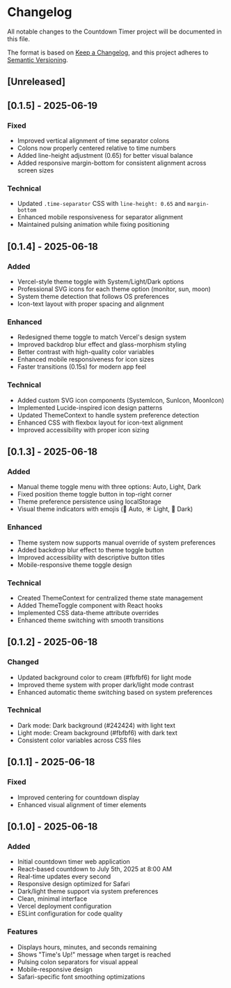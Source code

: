 # Changelog

All notable changes to the Countdown Timer project will be documented in this file.

The format is based on [Keep a Changelog](https://keepachangelog.com/en/1.0.0/),
and this project adheres to [Semantic Versioning](https://semver.org/spec/v2.0.0.html).

## [Unreleased]

## [0.1.5] - 2025-06-19

### Fixed
- Improved vertical alignment of time separator colons
- Colons now properly centered relative to time numbers
- Added line-height adjustment (0.65) for better visual balance
- Added responsive margin-bottom for consistent alignment across screen sizes

### Technical
- Updated `.time-separator` CSS with `line-height: 0.65` and `margin-bottom`
- Enhanced mobile responsiveness for separator alignment
- Maintained pulsing animation while fixing positioning

## [0.1.4] - 2025-06-18

### Added
- Vercel-style theme toggle with System/Light/Dark options
- Professional SVG icons for each theme option (monitor, sun, moon)
- System theme detection that follows OS preferences
- Icon-text layout with proper spacing and alignment

### Enhanced
- Redesigned theme toggle to match Vercel's design system
- Improved backdrop blur effect and glass-morphism styling
- Better contrast with high-quality color variables
- Enhanced mobile responsiveness for icon sizes
- Faster transitions (0.15s) for modern app feel

### Technical
- Added custom SVG icon components (SystemIcon, SunIcon, MoonIcon)
- Implemented Lucide-inspired icon design patterns
- Updated ThemeContext to handle system preference detection
- Enhanced CSS with flexbox layout for icon-text alignment
- Improved accessibility with proper icon sizing

## [0.1.3] - 2025-06-18

### Added
- Manual theme toggle menu with three options: Auto, Light, Dark
- Fixed position theme toggle button in top-right corner
- Theme preference persistence using localStorage
- Visual theme indicators with emojis (🔄 Auto, ☀️ Light, 🌙 Dark)

### Enhanced
- Theme system now supports manual override of system preferences
- Added backdrop blur effect to theme toggle button
- Improved accessibility with descriptive button titles
- Mobile-responsive theme toggle design

### Technical
- Created ThemeContext for centralized theme state management
- Added ThemeToggle component with React hooks
- Implemented CSS data-theme attribute overrides
- Enhanced theme switching with smooth transitions

## [0.1.2] - 2025-06-18

### Changed
- Updated background color to cream (#fbfbf6) for light mode
- Improved theme system with proper dark/light mode contrast
- Enhanced automatic theme switching based on system preferences

### Technical
- Dark mode: Dark background (#242424) with light text
- Light mode: Cream background (#fbfbf6) with dark text
- Consistent color variables across CSS files

## [0.1.1] - 2025-06-18

### Fixed
- Improved centering for countdown display
- Enhanced visual alignment of timer elements

## [0.1.0] - 2025-06-18

### Added
- Initial countdown timer web application
- React-based countdown to July 5th, 2025 at 8:00 AM
- Real-time updates every second
- Responsive design optimized for Safari
- Dark/light theme support via system preferences
- Clean, minimal interface
- Vercel deployment configuration
- ESLint configuration for code quality

### Features
- Displays hours, minutes, and seconds remaining
- Shows "Time's Up!" message when target is reached
- Pulsing colon separators for visual appeal
- Mobile-responsive design
- Safari-specific font smoothing optimizations